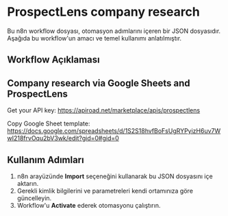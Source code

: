 # ProspectLens company research

Bu n8n workflow dosyası, otomasyon adımlarını içeren bir JSON dosyasıdır.
Aşağıda bu workflow'un amacı ve temel kullanımı anlatılmıştır.

## Workflow Açıklaması
## Company research via Google Sheets and ProspectLens

Get your API key:
https://apiroad.net/marketplace/apis/prospectlens

Copy Google Sheet template:
https://docs.google.com/spreadsheets/d/1S2S18hvfBoFsUgRYPyizH6uv7WwI218frvOqu2bV3wk/edit?gid=0#gid=0

## Kullanım Adımları
1. n8n arayüzünde **Import** seçeneğini kullanarak bu JSON dosyasını içe aktarın.
2. Gerekli kimlik bilgilerini ve parametreleri kendi ortamınıza göre güncelleyin.
3. Workflow'u **Activate** ederek otomasyonu çalıştırın.
